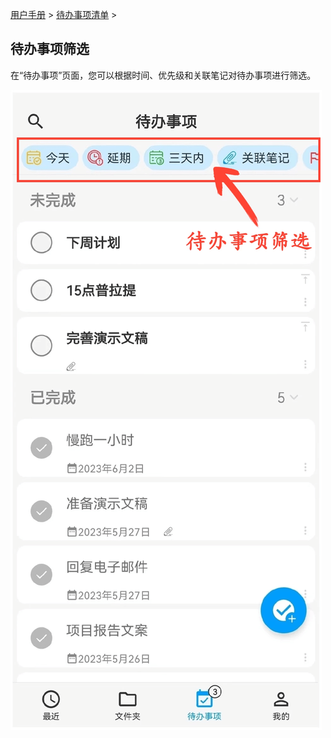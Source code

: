 [用户手册](/dragonnest/drawnote/manual/zh) > [待办事项清单](/dragonnest/drawnote/manual/zh/to_do) >

待办事项筛选
---
在“待办事项”页面，您可以根据时间、优先级和关联笔记对待办事项进行筛选。


![](imgs/to_do_filter.png)